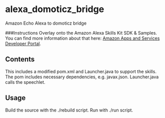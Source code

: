 # alexa_domoticz_bridge
Amazon Echo Alexa to domoticz bridge

###Instructions
Overlay onto the Amazon Alexa Skills Kit SDK & Samples.  You can find more information about that here: [Amazon Apps and Services Developer Portal](https://developer.amazon.com/appsandservices/solutions/alexa/alexa-skills-kit/).

## Contents
This includes a modified pom.xml and Launcher.java to support the skills.  The pom includes necessary dependencies, e.g. javax.json. Launcher.java calls the speechlet.

## Usage
Build the source with the ./rebuild script.  Run with ./run script.
